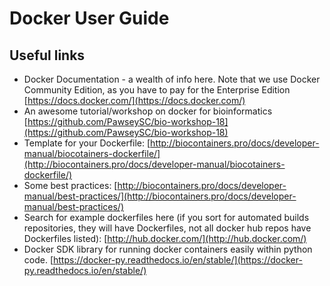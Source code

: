 # Docker User Guide

## Useful links
  * Docker Documentation - a wealth of info here. Note that we use Docker Community Edition, as you have to pay for the Enterprise Edition [https://docs.docker.com/](https://docs.docker.com/)
  * An awesome tutorial/workshop on docker for bioinformatics [https://github.com/PawseySC/bio-workshop-18](https://github.com/PawseySC/bio-workshop-18)
  * Template for your Dockerfile: [http://biocontainers.pro/docs/developer-manual/biocotainers-dockerfile/](http://biocontainers.pro/docs/developer-manual/biocotainers-dockerfile/)
  * Some best practices: [http://biocontainers.pro/docs/developer-manual/best-practices/](http://biocontainers.pro/docs/developer-manual/best-practices/)
  * Search for example dockerfiles here (if you sort for automated builds repositories, they will have Dockerfiles, not all docker hub repos have Dockerfiles listed): [http://hub.docker.com/](http://hub.docker.com/)
  * Docker SDK library for running docker containers easily within python code. [https://docker-py.readthedocs.io/en/stable/](https://docker-py.readthedocs.io/en/stable/)
